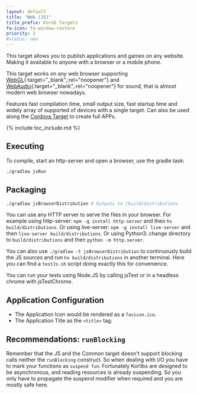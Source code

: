 ```yaml
---
layout: default
title: "Web (JS)"
title_prefix: KorGE Targets
fa-icon: fa-window-restore
priority: 2
#status: new
---
```


This target allows you to publish applications and games on any website.
Making it available to anyone with a browser or a mobile phone.

This target works on any web browser
supporting [WebGL](https://caniuse.com/#feat=webgl){:target="_blank",:rel="noopener"}
and [WebAudio](https://caniuse.com/#feat=audio-api){:target="_blank",:rel="noopener"} for sound,
that is almost modern web browser nowadays.

Features fast compilation time, small output size, fast startup time
and widely array of supported of devices with a single target.
Can also be used along the [Cordova Target](/korge/targets/cordova) to create full APPs.

{% include toc_include.md %}

## Executing

To compile, start an http-server and open a browser, use the gradle task:

```bash
./gradlew jsRun
```

## Packaging

```bash
./gradlew jsBrowserDistribution # Outputs to /build/distributions
```

You can use any HTTP server to serve the files in your browser.
For example using http-server: `npm -g install http-server` and then `hs build/distributions`.
Or using live-server: `npm -g install live-server` and then `live-server build/distributions`.
Or using Python3: change directory to `build/distributions` and then `python -m http.server`.

You can also use `./gradlew -t jsBrowserDistribution` to continuously build the JS sources and run
`hs build/distributions` in another terminal.
Here you can find a `testJs.sh` script doing exactly this for convenience.

You can run your tests using Node.JS by calling jsTest or in a headless chrome with jsTestChrome.

## Application Configuration

* The Application Icon would be rendered as a `favicon.ico`.
* The Application Title as the `<title>` tag.

## Recommendations: `runBlocking`

Remember that the JS and the Common target doesn't support blocking calls neither the `runBlocking` construct.
So when dealing with I/O you have to mark your functions as `suspend fun`.
Fortunately Korlibs are designed to be asynchronous, and reading resources is already suspending.
So you only have to propagate the suspend modifier when required and you are mostly safe here.
